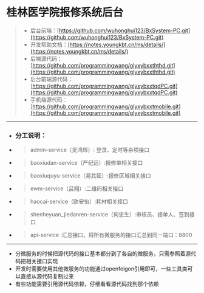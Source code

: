 # 桂林医学院报修系统后台
> - 后台前端：[https://github.com/wuhonghui123/BxSystem-PC.git](https://github.com/wuhonghui123/BxSystem-PC.git)
> - 开发帮助文档：[https://notes.youngkbt.cn/rrs/details/](https://notes.youngkbt.cn/rrs/details/)
> - 后端源代码：[https://github.com/programmingwang/glyxybxxththd.git](https://github.com/programmingwang/glyxybxxththd.git)
> - 后台前端源代码：[https://github.com/programmingwang/glyxybxxtqdPC.git](https://github.com/programmingwang/glyxybxxtqdPC.git)
> - 手机端源代码：[https://github.com/programmingwang/glyxybxxtmobile.git](https://github.com/programmingwang/glyxybxxtmobile.git)
---
- ### 分工说明：
- > admin-service（吴鸿辉）: 登录、定时等杂项接口

- > baoxiudan-service（严纪远）:报修单相关接口

- > baoxiuquyu-service（易其延）:报修区域相关接口

- > ewm-service（吕翔）:二维码相关接口

- > haocai-service（欧安怡）:耗材相关接口

- > shenheyuan_jiedanren-service（何忠生）:审核员、接单人、签到接口

- > api-service :汇总接口，将所有微服务的接口汇总到同一端口：8800

---
- 分微服务的时候把源代码的接口基本都分到了各自的微服务，只需参照着源代码把相关接口实现
- 开发时需要使用其他微服务的功能通过openfeigon引用即可，一些工具类可以直接从源代码复制过来
- 有些功能需要引用源代码依赖，仔细看看源代码找到那个依赖

